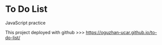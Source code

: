 # To Do List

JavaScript practice

This project deployed with github >>> https://oguzhan-ucar.github.io/to-do-list/
